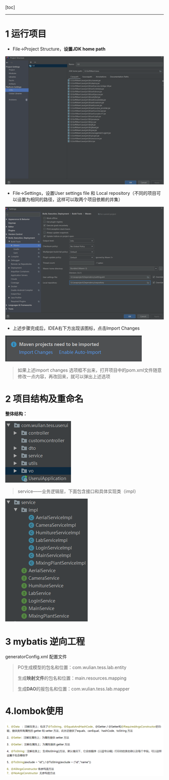 [toc]

---



# 1 运行项目

* File->Project Structure，**设置JDK home path**

![image-20200711180154178](../images/交通云平台项目笔记/image-20200711180154178.png)

* File->Settings，设置User settings file 和 Local repository（不同的项目可以设置为相同的路径，这样可以取两个项目依赖的并集）

![image-20200711175808073](../images/交通云平台项目笔记/image-20200711175808073.png)

* 上述步骤完成后，IDEA右下方出现该图标，点击Import Changes

![image-20200711175821896](../images/交通云平台项目笔记/image-20200711175821896.png)

> 如果上述import changes 选项框不出来，打开项目中的pom.xml文件随意修改一点内容，再改回来，就可以弹出上述选项



# 2 项目结构及重命名

**整体结构：**

![image-20200716092353448](../images/交通云平台项目笔记/image-20200716092353448.png)

> service——业务逻辑层，下面包含接口和具体实现类（impl）

![image-20200716092734440](../images/交通云平台项目笔记/image-20200716092734440.png)



# 3 mybatis 逆向工程

generatorConfig.xml 配置文件

> PO生成模型的包名和位置：com.wulian.tess.lab.entity
>
> 生成**映射文件**的包名和位置：main.resources.mapping
>
> 生成**DAO**的报包名和位置：com.wulian.tess.lab.mapper



# 4.lombok使用

![image-20200717134425467](../images/交通云平台项目笔记/image-20200717134425467.png)



